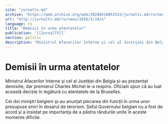 ```yaml
---
site: "jurnaltv.md"
archive: "https://web.archive.org/web/20240516052533/jurnaltv.md/ro/news/2016/3/24/n"
url: "http://jurnaltv.md/ro/news/2016/3/24/n"
language: ro
title: "Demisii în urma atentatelor"
publication: '[[JurnalTV]]'
section: politic
description: "Ministrul Afacerilor Interne şi cel al Justiţiei din Belgia și-au prezentat demisiile, dar premierul Charles Michel le-a respins. Oficialii spun că..."
---
```


# Demisii în urma atentatelor

Ministrul Afacerilor Interne şi cel al Justiţiei din Belgia și-au prezentat demisiile, dar premierul Charles Michel le-a respins. Oficialii spun că au luat această decizie în legătură cu atentatele de la Bruxelles.

Cei doi miniştri belgieni şi-au anunțat plecarea din funcții în urma unor presupuse erori în dosarul de terorism. Șeful Guvernului belgian nu a fost de acord și a insistat pe importanţa de a păstra rândurile unite în aceste momente dificile.
